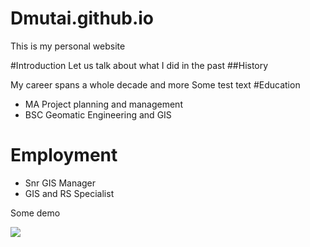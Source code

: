 # Dmutai.github.io
This is my personal website



#Introduction
Let us talk about what I did in the past
##History 

My career spans a whole decade and more
Some test text
#Education

- MA Project planning and management
- BSC Geomatic Engineering and GIS

# Employment

- Snr GIS Manager
- GIS and RS Specialist


Some demo

![](https://i.gifer.com/embedded/download/3IsN.gif)



